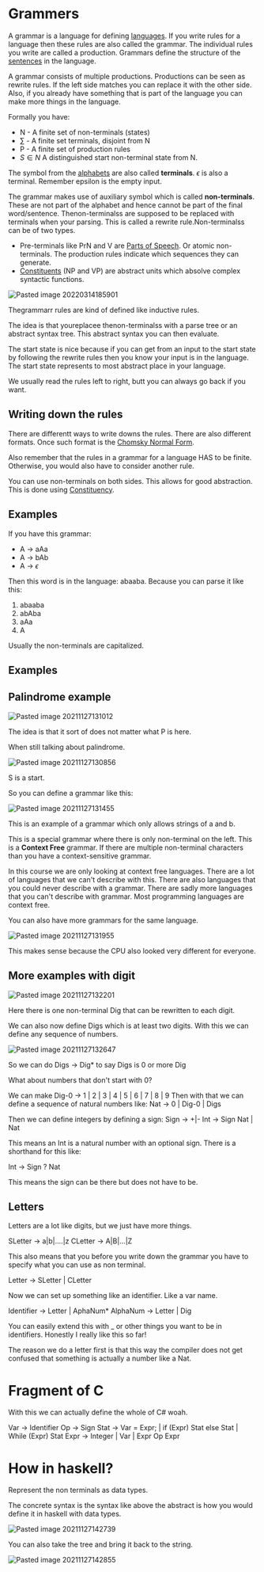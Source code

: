 # Grammers 
A grammar is a language for defining [languages](../Languages.md).  If you write rules for a language then these rules are also called the grammar. The individual rules you write are called a production. Grammars define the structure of the [sentences](../Data/Sentences.md) in the language.

A grammar consists of multiple productions. Productions can be seen as rewrite rules. If the left side matches you can replace it with the other side. Also, if you already have something that is part of the language you can make more things in the language.

Formally you have:
- N - A finite set of non-terminals (states)
- $\sum\limits$ - A finite set terminals, disjoint from N 
- P - A finite set of production rules 
- $S \in N$ A distinguished start non-terminal state from N. 

The symbol from the [alphabets](Alphabeth.md) are also called **terminals**. $\epsilon$ is also a terminal. Remember epsilon is the empty input.

The grammar makes use of auxiliary symbol which is called **non-terminals**. These are not part of the alphabet and hence cannot be part of the final word/sentence. Thenon-terminalss are supposed to be replaced with terminals when your parsing. This is called a rewrite rule.Non-terminalss can be of two types. 

- Pre-terminals like PrN and V are [Parts of Speech](Parts%20of%20Speech.md). Or atomic non-terminals. The production rules indicate which sequences they can generate.
- [Constituents](Constituency.md) (NP and VP) are abstract units which absolve complex syntactic functions. 

![Pasted image 20220314185901](../images/Pasted%20image%2020220314185901.webp)


Thegrammarr rules are kind of defined like inductive rules.

The idea is that youreplacee thenon-terminalss with a parse tree or an abstract syntax tree. This abstract syntax you can then evaluate. 


The start state is nice because if you can get from an input to the start state by following the rewrite rules then you know your input is in the language. The start state represents to most abstract place in your language. 

We usually read the rules left to right, butt you can always go back if you want. 

## Writing down the rules
There are differentt ways to write downs the rules. There are also different formats. Once such format is the  [Chomsky Normal Form](Chomsky%20Normal%20Form.md).

Also remember that the rules in a grammar for a language HAS to be finite. Otherwise, you would also have to consider another rule. 

You can use non-terminals on both sides. This allows for good abstraction. This is done using [Constituency](Constituency.md).


## Examples

If you have this grammar:

- A → aAa
- A → bAb
- A → $\epsilon$

Then this word is in the language: abaaba. Because you can parse it like this:
1. abaaba
2. abAba
3. aAa
4. A

Usually the non-terminals are capitalized. 

## Examples

## Palindrome example

![Pasted image 20211127131012](../images/Pasted%20image%2020211127131012.webp)

The idea is that it sort of does not matter what P is here. 

When still talking about palindrome. 

![Pasted image 20211127130856](../images/Pasted%20image%2020211127130856.webp)

S is a start. 

So you can define a grammar like this:

![Pasted image 20211127131455](../images/Pasted%20image%2020211127131455.webp)

This is an example of a grammar which only allows strings of a and b.

This is a special grammar where there is only non-terminal on the left. This is a **Context Free** grammar. If there are multiple non-terminal characters than you have a context-sensitive grammar.

In this course we are only looking at context free languages. There are a lot of languages that we can't describe with this. There are also languages that you could never describe with a grammar. There are sadly more languages that you can't describe with grammar. Most programming languages are context free. 

You can also have more grammars for the same language. 

![Pasted image 20211127131955](../images/Pasted%20image%2020211127131955.webp)

This makes sense because the CPU also looked very different for everyone. 

## More examples with digit
![Pasted image 20211127132201](../images/Pasted%20image%2020211127132201.webp)

Here there is one non-terminal Dig that can be rewritten to each digit. 

We can also now define Digs which is at least two digits. With this we can define any sequence of numbers. 

![Pasted image 20211127132647](../images/Pasted%20image%2020211127132647.webp)

So we can do Digs → Dig* to say Digs is 0 or more Dig

What about numbers that don't start with 0?

We can make Dig-0 → 1 | 2 | 3 | 4 | 5 | 6 | 7 | 8 | 9
Then with that we can define a sequence of natural numbers like:
Nat → 0 | Dig-0 | Digs

Then we can define integers by defining a sign:
Sign → +|-
Int → Sign Nat | Nat 

This means an Int is a natural number with an optional sign. There is a shorthand for this like:

Int -> Sign ? Nat 

This means the sign can be there but does not have to be. 

## Letters
Letters are a lot like digits, but we just have more things. 

SLetter → a|b|....|z
CLetter → A|B|...|Z

This also means that you before you write down the grammar you have to specify what you can use as non terminal. 

Letter → SLetter | CLetter

Now we can set up something like an identifier. Like a var name. 

Identifier -> Letter | AphaNum* 
AlphaNum -> Letter | Dig

You can easily extend this with _ or other things you want to be in identifiers. Honestly I really like this so far!

The reason we do a letter first is that this way the compiler does not get confused that something is actually a number like a Nat. 

# Fragment of C #

With this we can actually define the whole of C# woah.

Var -> Identifier
Op -> Sign 
Stat -> Var = Expr; 
	| if (Expr) Stat else Stat
	| While (Expr) Stat
Expr -> Integer
	| Var
	| Expr Op Expr


# How in haskell?

Represent the non terminals as data types. 

The concrete syntax is the syntax like above the abstract is how you would define it in haskell with data types. 

![Pasted image 20211127142739](../images/Pasted%20image%2020211127142739.webp)

You can also take the tree and bring it back to the string. 

![Pasted image 20211127142855](../images/Pasted%20image%2020211127142855.webp)